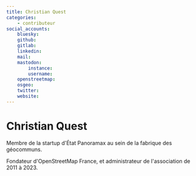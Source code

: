 ```yaml
---
title: Christian Quest
categories:
    - contributeur
social_accounts:
    bluesky:
    github:
    gitlab:
    linkedin:
    mail:
    mastodon:
        instance:
        username:
    openstreetmap:
    osgeo:
    twitter:
    website:
---
```


# Christian Quest

<!-- --8<-- [start:author-sign-block] -->

Membre de la startup d'État Panoramax au sein de la fabrique des géocommuns.

Fondateur d'OpenStreetMap France, et administrateur de l'association de 2011 à 2023.

<!-- --8<-- [end:author-sign-block] -->
